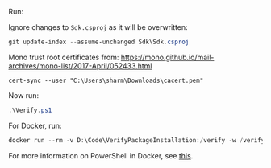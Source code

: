 Run:

Ignore changes to `Sdk.csproj` as it will be overwritten:

```ps1
git update-index --assume-unchanged Sdk\Sdk.csproj
```

Mono trust root certificates from: https://mono.github.io/mail-archives/mono-list/2017-April/052433.html

```
cert-sync --user "C:\Users\sharm\Downloads\cacert.pem"
```

Now run:

```ps1
.\Verify.ps1
```

For Docker, run:

```ps1
docker run --rm -v D:\Code\VerifyPackageInstallation:/verify -w /verify mcr.microsoft.com/dotnet/sdk:5.0 pwsh Verify.ps1
```

For more information on PowerShell in Docker, see [this](https://github.com/dotnet/dotnet-docker/issues/1069).